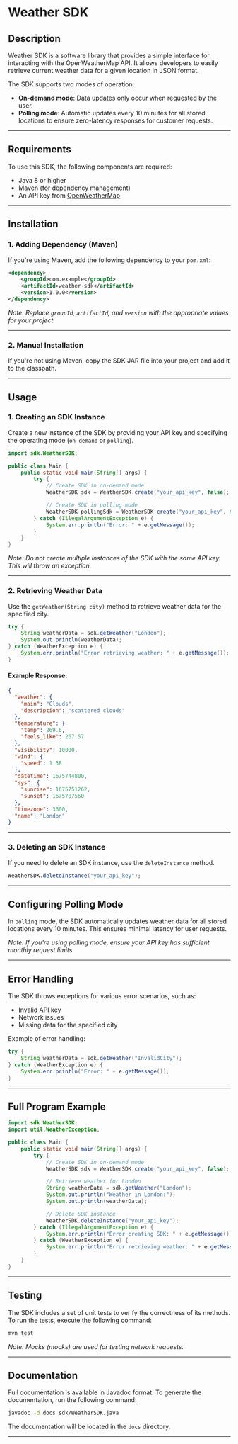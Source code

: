 # Weather SDK

## Description
Weather SDK is a software library that provides a simple interface for interacting with the OpenWeatherMap API. It allows developers to easily retrieve current weather data for a given location in JSON format.

The SDK supports two modes of operation:
- **On-demand mode**: Data updates only occur when requested by the user.
- **Polling mode**: Automatic updates every 10 minutes for all stored locations to ensure zero-latency responses for customer requests.

---

## Requirements
To use this SDK, the following components are required:
- Java 8 or higher
- Maven (for dependency management)
- An API key from [OpenWeatherMap](https://openweathermap.org/api)

---

## Installation

### 1. Adding Dependency (Maven)
If you're using Maven, add the following dependency to your `pom.xml`:

```xml
<dependency>
    <groupId>com.example</groupId>
    <artifactId>weather-sdk</artifactId>
    <version>1.0.0</version>
</dependency>
```

*Note: Replace `groupId`, `artifactId`, and `version` with the appropriate values for your project.*

---

### 2. Manual Installation
If you're not using Maven, copy the SDK JAR file into your project and add it to the classpath.

---

## Usage

### 1. Creating an SDK Instance
Create a new instance of the SDK by providing your API key and specifying the operating mode (`on-demand` or `polling`).

```java
import sdk.WeatherSDK;

public class Main {
    public static void main(String[] args) {
        try {
            // Create SDK in on-demand mode
            WeatherSDK sdk = WeatherSDK.create("your_api_key", false);

            // Create SDK in polling mode
            WeatherSDK pollingSdk = WeatherSDK.create("your_api_key", true);
        } catch (IllegalArgumentException e) {
            System.err.println("Error: " + e.getMessage());
        }
    }
}
```

*Note: Do not create multiple instances of the SDK with the same API key. This will throw an exception.*

---

### 2. Retrieving Weather Data
Use the `getWeather(String city)` method to retrieve weather data for the specified city.

```java
try {
    String weatherData = sdk.getWeather("London");
    System.out.println(weatherData);
} catch (WeatherException e) {
    System.err.println("Error retrieving weather: " + e.getMessage());
}
```

#### Example Response:
```json
{
  "weather": {
    "main": "Clouds",
    "description": "scattered clouds"
  },
  "temperature": {
    "temp": 269.6,
    "feels_like": 267.57
  },
  "visibility": 10000,
  "wind": {
    "speed": 1.38
  },
  "datetime": 1675744800,
  "sys": {
    "sunrise": 1675751262,
    "sunset": 1675787560
  },
  "timezone": 3600,
  "name": "London"
}
```

---

### 3. Deleting an SDK Instance
If you need to delete an SDK instance, use the `deleteInstance` method.

```java
WeatherSDK.deleteInstance("your_api_key");
```

---

## Configuring Polling Mode
In `polling` mode, the SDK automatically updates weather data for all stored locations every 10 minutes. This ensures minimal latency for user requests.

*Note: If you're using polling mode, ensure your API key has sufficient monthly request limits.*

---

## Error Handling
The SDK throws exceptions for various error scenarios, such as:
- Invalid API key
- Network issues
- Missing data for the specified city

Example of error handling:
```java
try {
    String weatherData = sdk.getWeather("InvalidCity");
} catch (WeatherException e) {
    System.err.println("Error: " + e.getMessage());
}
```

---

## Full Program Example
```java
import sdk.WeatherSDK;
import util.WeatherException;

public class Main {
    public static void main(String[] args) {
        try {
            // Create SDK in on-demand mode
            WeatherSDK sdk = WeatherSDK.create("your_api_key", false);

            // Retrieve weather for London
            String weatherData = sdk.getWeather("London");
            System.out.println("Weather in London:");
            System.out.println(weatherData);

            // Delete SDK instance
            WeatherSDK.deleteInstance("your_api_key");
        } catch (IllegalArgumentException e) {
            System.err.println("Error creating SDK: " + e.getMessage());
        } catch (WeatherException e) {
            System.err.println("Error retrieving weather: " + e.getMessage());
        }
    }
}
```

---

## Testing
The SDK includes a set of unit tests to verify the correctness of its methods. To run the tests, execute the following command:

```bash
mvn test
```

*Note: Mocks (mocks) are used for testing network requests.*

---

## Documentation
Full documentation is available in Javadoc format. To generate the documentation, run the following command:

```bash
javadoc -d docs sdk/WeatherSDK.java
```

The documentation will be located in the `docs` directory.

---
